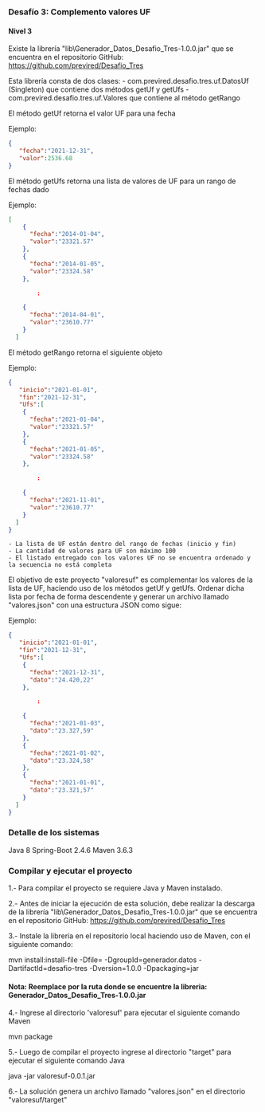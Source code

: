 ### Desafío 3: Complemento valores UF
#### Nivel 3

Existe la librería "lib\Generador_Datos_Desafio_Tres-1.0.0.jar" que se encuentra en el repositorio GitHub: https://github.com/previred/Desafio_Tres

Esta librería consta de dos clases:
	- com.previred.desafio.tres.uf.DatosUf (Singleton) que contiene dos métodos getUf y getUfs
	- com.previred.desafio.tres.uf.Valores que contiene al método getRango
	
El método getUf retorna el valor UF para una fecha

Ejemplo:

```json
{
   "fecha":"2021-12-31",
   "valor":2536.68
}
```

El método getUfs retorna una lista de valores de UF para un rango de fechas dado

Ejemplo:

```json
[
    {
      "fecha":"2014-01-04",
      "valor":"23321.57"
    },
    {
      "fecha":"2014-01-05",
      "valor":"23324.58"
    },

        :

    {
      "fecha":"2014-04-01",
      "valor":"23610.77"
    }
  ]
```

El método getRango retorna el siguiente objeto

Ejemplo:

```json
{
   "inicio":"2021-01-01",
   "fin":"2021-12-31",
   "Ufs":[
    {
      "fecha":"2021-01-04",
      "valor":"23321.57"
    },
    {
      "fecha":"2021-01-05",
      "valor":"23324.58"
    },

        :

    {
      "fecha":"2021-11-01",
      "valor":"23610.77"
    }
  ]    
}
```
	- La lista de UF están dentro del rango de fechas (inicio y fin)
	- La cantidad de valores para UF son máximo 100
	- El listado entregado con los valores UF no se encuentra ordenado y la secuencia no está completa 

El objetivo de este proyecto "valoresuf" es complementar los valores de la lista de UF, haciendo uso de los métodos getUf y getUfs.
Ordenar dicha lista por fecha de forma descendente y generar un archivo llamado "valores.json" con una estructura JSON como sigue:

Ejemplo:

```json
{
   "inicio":"2021-01-01",
   "fin":"2021-12-31",
   "Ufs":[
    {
      "fecha":"2021-12-31",
      "dato":"24.420,22"
    },

        :

    {
      "fecha":"2021-01-03",
      "dato":"23.327,59"
    },
    {
      "fecha":"2021-01-02",
      "dato":"23.324,58"
    },
    {
      "fecha":"2021-01-01",
      "dato":"23.321,57"
    }
  ]    
}
```

### Detalle de los sistemas
Java 8 Spring-Boot 2.4.6 Maven 3.6.3

### Compilar y ejecutar el proyecto
1.- Para compilar el proyecto se requiere Java y Maven instalado. 

2.- Antes de iniciar la ejecución de esta solución, debe realizar la descarga de la librería "lib\Generador_Datos_Desafio_Tres-1.0.0.jar" que se encuentra en el repositorio GitHub: https://github.com/previred/Desafio_Tres

3.- Instale la librería en el repositorio local haciendo uso de Maven, con el siguiente comando:

mvn install:install-file -Dfile=<ruta-de-libreria> -DgroupId=generador.datos -DartifactId=desafio-tres -Dversion=1.0.0 -Dpackaging=jar

#### Nota: Reemplace <ruta-de-libreria> por la ruta donde se encuentre la libreria: Generador_Datos_Desafio_Tres-1.0.0.jar
	
4.- Ingrese al directorio 'valoresuf' para ejecutar el siguiente comando Maven

mvn package

5.- Luego de compilar el proyecto ingrese al directorio "target" para ejecutar el siguiente comando Java

java -jar valoresuf-0.0.1.jar

6.- La solución genera un archivo llamado "valores.json" en el directorio "valoresuf/target"
